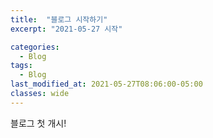```yaml
---
title:  "블로그 시작하기"
excerpt: "2021-05-27 시작"

categories:
  - Blog
tags:
  - Blog
last_modified_at: 2021-05-27T08:06:00-05:00
classes: wide
---
```


블로그 첫 개시!
